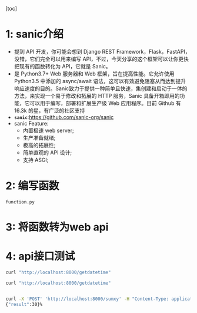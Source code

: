 [toc]

# 1: sanic介绍
- 提到 API 开发，你可能会想到 Django REST Framework，Flask，FastAPI，没错，它们完全可以用来编写 API，不过，今天分享的这个框架可以让你更快把现有的函数转化为 API，它就是 Sanic。
- 是 Python3.7+ Web 服务器和 Web 框架，旨在提高性能。它允许使用 Python3.5 中添加的 async/await 语法，这可以有效避免阻塞从而达到提升响应速度的目的。Sanic致力于提供一种简单且快速，集创建和启动于一体的方法，来实现一个易于修改和拓展的 HTTP 服务，Sanic 具备开箱即用的功能，它可以用于编写，部署和扩展生产级 Web 应用程序。目前 Github 有 16.3k 的星，有广泛的社区支持
- **`sanic`**:https://github.com/sanic-org/sanic
- sanic Feature:
  - 内置极速 web server;
  - 生产准备就绪;
  - 极高的拓展性;
  - 简单直观的 API 设计;
  - 支持 ASGI;
# 2: 编写函数
`function.py`
# 3: 将函数转为web api

# 4: api接口测试
```bash
curl "http://localhost:8000/getdatetime"

curl "http://localhost:8000/getdatetime"


curl -X 'POST' 'http://localhost:8000/sumxy' -H "Content-Type: application/json" -d '{"x":10,"y":20}'
{"result":30}%
```